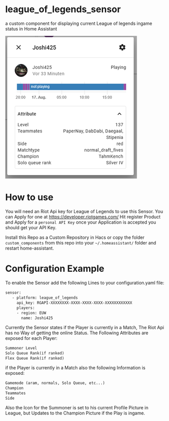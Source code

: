 # league_of_legends_sensor
a custom component for displaying current League of legends ingame status in Home Assistant

![example.png](/images/preview.png)

# How to use

You will need an Riot Api key for League of Legends to use this Sensor. You can Apply for one at https://developer.riotgames.com/
Hit register Product and Apply for a `personal API Key`
once your Application is accepted you should get your API Key.

Install this Repo as a Custom Repository in Hacs or copy the folder `custom_components` from this repo into your `~/.homeassistant/` folder and restart home-assistant.

# Configuration Example
To enable the Sensor add the following Lines to your configuration.yaml file:
```
sensor:
   - platform: league_of_legends
     api_key: RGAPI-XXXXXXXX-XXXX-XXXX-XXXX-XXXXXXXXXXXX
     players:
     - region: EUW
       name: Joshi425
```

Currently the Sensor states if the Player is currently in a Match, The Riot Api has no Way of getting the online Status.
The Following Attributes are exposed for each Player:
```
Summoner Level
Solo Queue Rank(if ranked)
Flex Queue Rank(if ranked)
```
if the Player is currently in a Match also the following Information is exposed:
```
Gamemode (aram, normals, Solo Queue, etc...)
Champion
Teammates
Side
```
Also the Icon for the Summoner is set to his current Profile Picture in League, but Updates to the Champion Picture if the Play is ingame. 

